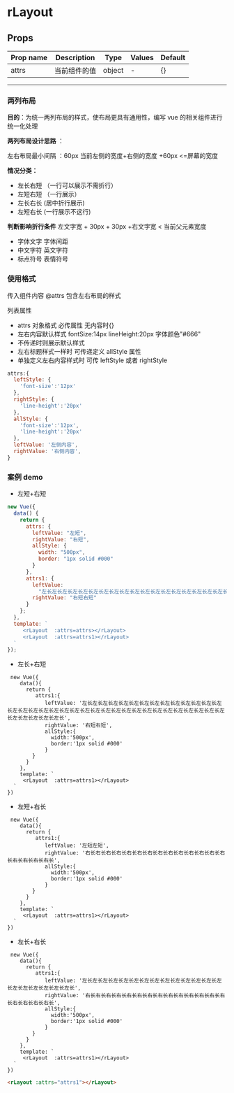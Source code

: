 # rLayout

## Props

| Prop name | Description  | Type   | Values | Default |
| --------- | ------------ | ------ | ------ | ------- |
| attrs     | 当前组件的值 | object | -      | {}      |

---

### 两列布局

**目的**：为统一两列布局的样式，使布局更具有通用性，编写 vue 的相关组件进行统一化处理

**两列布局设计思路** ：

左右布局最小间隔 ：60px
当前左侧的宽度+右侧的宽度 +60px <=屏幕的宽度

**情况分类：**

- 左长右短 （一行可以展示不需折行）
- 左短右短 （一行展示）
- 左长右长 (居中折行展示)
- 左短右长 (一行展示不这行)

**判断影响折行条件**
左文字宽 + 30px + 30px +右文字宽 < 当前父元素宽度

- 字体文字 字体间距
- 中文字符 英文字符
- 标点符号 表情符号

### 使用格式

传入组件内容
@attrs 包含左右布局的样式

列表属性

- attrs 对象格式 必传属性 无内容时{}
- 左右内容默认样式 fontSize:14px lineHeight:20px 字体颜色"#666"
- 不传递时则展示默认样式
- 左右标题样式一样时 可传递定义 allStyle 属性
- 单独定义左右内容样式时 可传 leftStyle 或者 rightStyle

```js static
attrs:{
  leftStyle: {
    'font-size':'12px'
  },
  rightStyle: {
    'line-height':'20px'
  },
  allStyle: {
    'font-size':'12px',
    'line-height':'20px'
  },
  leftValue: '左侧内容',
  rightValue: '右侧内容',
}

```

### 案例 demo

- 左短+右短

```jsx noeditor
new Vue({
  data() {
    return {
      attrs: {
        leftValue: "左短",
        rightValue: "右短",
        allStyle: {
          width: "500px",
          border: "1px solid #000"
        }
      },
      attrs1: {
        leftValue:
          "左长左长左长左长左长左长左长左长左长左长左长左长左长左长左长左长左长左长左长左长",
        rightValue: "右短右短"
      }
    };
  },
  template: `
     <rLayout  :attrs=attrs></rLayout>
     <rLayout  :attrs=attrs1></rLayout>
  `
});
```

- 左长+右短

```
 new Vue({
    data(){
      return {
         attrs1:{
            leftValue: '左长左长左长左长左长左长左长左长左长左长左长左长左长左长左长左长左长左长左长左长左长左长左长左长左长左长左长左长左长左长左长左长左长左长左长左长左长左长左长左长',
            rightValue: '右短右短',
            allStyle:{
              width:'500px',
              border:'1px solid #000'
            }
        }
      }
    },
    template: `
     <rLayout  :attrs=attrs1></rLayout>
  `
})
```

- 左短+右长

```
 new Vue({
    data(){
      return {
         attrs1:{
            leftValue: '左短左短',
            rightValue: '右长右长右长右长右长右长右长右长右长右长右长右长右长右长右长右长右长右长',
            allStyle:{
              width:'500px',
              border:'1px solid #000'
            }
        }
      }
    },
    template: `
     <rLayout  :attrs=attrs1></rLayout>
  `
})
```

- 左长+右长

```
 new Vue({
    data(){
      return {
         attrs1:{
            leftValue: '左长左长左长左长左长左长左长左长左长左长左长左长左长左长左长左长左长左长左长左长',
            rightValue: '右长右长右长右长右长右长右长右长右长右长右长右长右长右长右长右长右长右长',
            allStyle:{
              width:'500px',
              border:'1px solid #000'
            }
        }
      }
    },
    template: `
     <rLayout  :attrs=attrs1></rLayout>
  `
})
```

```html
<rLayout :attrs="attrs1"></rLayout>
```
